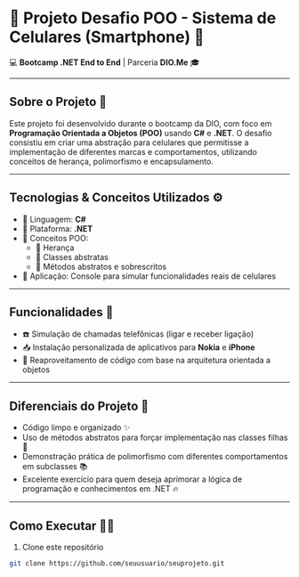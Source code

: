 
# 🚀 Projeto Desafio POO - Sistema de Celulares (Smartphone) 📱

💻 **Bootcamp .NET End to End** | Parceria **DIO.Me** 🎓

---

## Sobre o Projeto 📝

Este projeto foi desenvolvido durante o bootcamp da DIO, com foco em **Programação Orientada a Objetos (POO)** usando **C#** e **.NET**. O desafio consistiu em criar uma abstração para celulares que permitisse a implementação de diferentes marcas e comportamentos, utilizando conceitos de herança, polimorfismo e encapsulamento.

---

## Tecnologias & Conceitos Utilizados ⚙️

- 🔹 Linguagem: **C#**  
- 🔹 Plataforma: **.NET**  
- 🔹 Conceitos POO:  
  - 🧩 Herança  
  - 🧩 Classes abstratas  
  - 🧩 Métodos abstratos e sobrescritos  
- 🔹 Aplicação: Console para simular funcionalidades reais de celulares

---

## Funcionalidades 📲

- ☎️ Simulação de chamadas telefônicas (ligar e receber ligação)  
- 📥 Instalação personalizada de aplicativos para **Nokia** e **iPhone**  
- 🔄 Reaproveitamento de código com base na arquitetura orientada a objetos  

---

## Diferenciais do Projeto 🌟

- Código limpo e organizado ✨  
- Uso de métodos abstratos para forçar implementação nas classes filhas 🎯  
- Demonstração prática de polimorfismo com diferentes comportamentos em subclasses 📚  
- Excelente exercício para quem deseja aprimorar a lógica de programação e conhecimentos em .NET 🔥

---

## Como Executar 🏃‍♂️

1. Clone este repositório  
```bash
git clone https://github.com/seuusuario/seuprojeto.git
